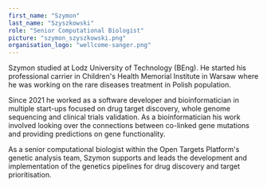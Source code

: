 ```yaml
---
first_name: "Szymon"
last_name: "Szyszkowski"
role: "Senior Computational Biologist"
picture: "szymon_szyszkowski.png"
organisation_logo: "wellcome-sanger.png"
---
```

Szymon studied at Lodz University of Technology (BEng). He started his professional carrier in Children's Health Memorial Institute in Warsaw where he was working on the rare diseases treatment in Polish population.

Since 2021 he worked as a software developer and bioinformatician in multiple start-ups focused on drug target discovery, whole genome sequencing and clinical trials validation. As a bioinformatician his work involved looking over the connections between co-linked gene mutations and providing predictions on gene functionality.

As a senior computational biologist within the Open Targets Platform's genetic analysis team, Szymon supports and leads the development and implementation of the genetics pipelines for drug discovery and target prioritisation.
